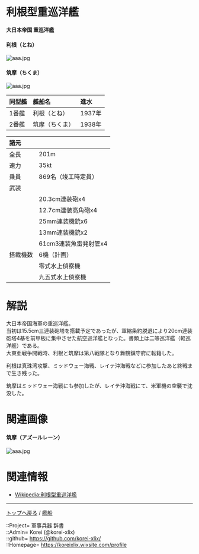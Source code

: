 # 利根型重巡洋艦
**大日本帝国 重巡洋艦**

#### 利根（とね）
![aaa.jpg](https://bn02pap001files.storage.live.com/y4mglc2_hQHN81BF8jgezpK0VwdzUN-JzSuXIuQQiKNb9UWC3lkdBKEMkix7YwfIbJcyVt1u1Y5p5UBKxuBcVd3dIIk6GA9UxlDcNED8oiDJld-reD1OefsJogtsS8COdDldFCfcrzE-D4x9cf9OuV3d718bldXciDWnLR_2Y1W6lKmFwImHTAaxZQMTFjGmBVD?width=640&height=155&cropmode=none)  
  

#### 筑摩（ちくま）
![aaa.jpg](https://bn02pap001files.storage.live.com/y4mshz-m9bcGNcwrRIJRNxngT88PL6NV1bWYscB9eml4NMbemGiZ8LiEk4ej7kN6Z_GyzJjhMGO2_catQ-LxolpGUA3nkNB8KO116NUyl1M-mVop_7UaJ-TknPXkMb832jKMBapclr5wtPWoJbX0n7dE29RPtxqD0vr80EBGGm4JtBbxdKRXwF509mBKAUftXtQ?width=640&height=515&cropmode=none)  
  


|同型艦  |艦船名  |進水  |
|:--|:--|:--|
|1番艦  |利根（とね）    |1937年  |
|2番艦  |筑摩（ちくま）  |1938年  |

  
|諸元  |  |
|:--|:--|
|全長  |201m  |
|速力  |35kt  |
|乗員  |869名（竣工時定員）  |
|武装  |  |
||20.3cm連装砲x4  |
||12.7cm連装高角砲x4  |
||25mm連装機銃x6  |
||13mm連装機銃x2  |
||61cm3連装魚雷発射管x4  |
|搭載機数  |6機（計画）  |
||零式水上偵察機  |
||九五式水上偵察機  |


# 解説
大日本帝国海軍の重巡洋艦。  
当初は15.5cm三連装砲塔を搭載予定であったが、軍縮条約脱退により20cm連装砲塔4基を前甲板に集中させた航空巡洋艦となった。書類上は二等巡洋艦（軽巡洋艦）である。  
大東亜戦争開戦時、利根と筑摩は第八戦隊となり舞鶴鎮守府に転籍した。
  
利根は真珠湾攻撃、ミッドウェー海戦、レイテ沖海戦などに参加したあと終戦まで生き残った。  
  
筑摩はミッドウェー海戦にも参加したが、レイテ沖海戦にて、米軍機の空襲で沈没した。  


# 関連画像

#### 筑摩（アズールレーン）
![aaa.jpg](https://bn02pap001files.storage.live.com/y4mw0paf8OQKwh4GYlHKdZURnsSbKvWeUmrmfH7eutmCd2Rxyc5NpfY0dnYpJdIgbNNctj18gbmL6r1glzUggbm2XQ0cWrCCWFyn3atg5qSlcDAzVqZaT-B0F_p0k7BDOVCcvvYT17Ek9DgyGG4Y-5Buo3fyZHik3XJmPSiqTXRxzMFVemitLeEw9fPAJh5oNLM?width=640&height=360&cropmode=none)  
  


# 関連情報
* [Wikipedia:利根型重巡洋艦](https://ja.wikipedia.org/wiki/%E5%88%A9%E6%A0%B9%E5%9E%8B%E9%87%8D%E5%B7%A1%E6%B4%8B%E8%89%A6)


***
[トップへ戻る](/readme.md) / [艦船](/ship/readme.md)  
  
::Project= 軍事兵器 辞書  
::Admin= Korei (@korei-xlix)  
::github= https://github.com/korei-xlix/  
::Homepage= https://koreixlix.wixsite.com/profile  
